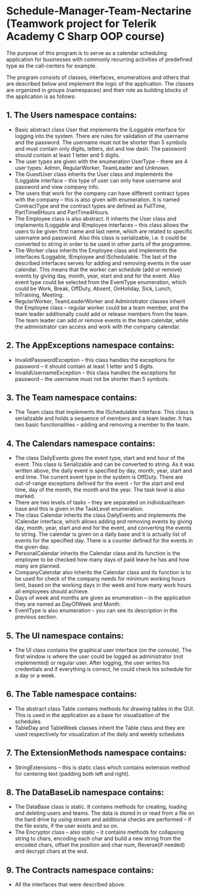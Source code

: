 # Schedule-Manager-Team-Nectarine (Teamwork project for Telerik Academy C Sharp OOP course)

The purpose of this program is to serve as a calendar scheduling application for businesses with commonly recurring activities of predefined type as the call-centers for example.

The program consists of classes, interfaces, enumerations and others that are described below and implement the logic of the application. The classes are organized in groups (namespaces) and their role as building blocks of the application is as follows:

## 1.	The Users namespace contains:
-	Basic abstract class User that implements the ILoggable interface for logging into the system. There are rules for validation of the username and the password. The username must not be shorter than 5 symbols and must contain only digits, letters, dot and low dash. The password should contain at least 1 letter and 5 digits.
-	The user types are given with the enumeration UserType – there are 4 user types: Admin, RegularWorker, TeamLeader and Unknown.
-	The GuestUser class inherits the User class and implements the ILoggable interface – this type of user can only have username and password and view company info.
-	The users that work for the company can have different contract types with the company – this is also given with enumeration. It is named ContractType and the contract types are defined as FullTime, PartTime6Hours and PartTime4Hours.
-	The Employee class is also abstract. It inherits the User class and implements ILoggable and IEmployee interfaces – this class allows the users to be given first name and last neme, which are related to specific username and password. Also this class is serializable, i.e. it could be converted to string in order to be used in other parts of the programme.
-	The Worker class inherits the Employee class and implements the interfaces ILoggable, IEmployee and ISchedulable. The last of the described interfaces serves for adding and removing events in the user calendar. This means that the worker can schedule (add or remove) events by giving day, month, year, start and end for the event. Also event type could be selected from the EventType enumeration, which could be Work, Break, OffDuty, Absent, OnHoliday, Sick, Lunch, InTraining, Meeting.
-	RegularWorker, TeamLeaderWorker and Administrator classes inherit the Employee class – regular worker could be a team member, and the team leader additionally could add or release members from the team. The team leader can add or remove events in the team calendar, while the administrator can access and work with the company calendar.

## 2.	The AppExceptions namespace contains:
-	InvalidPasswordException – this class handles the exceptions for password – it should contain at least 1 letter and 5 digits.
-	InvalidUsernameException – this class handles the exceptions for password – the username must not be shorter than 5 symbols.

## 3.	The Team namespace contains:
-	The Team class that implements the ISchedulable interface. This class is serializable and holds a sequence of members and a team leader. It has two basic functionalities – adding and removing a member to the team.

## 4.	The Calendars namespace contains:
-	The class DailyEvents gives the event type, start and end hour of the event. This class is Serializable and can be converted to string. As it was written above, the daily event is specified by day, month, year, start and end time. The current event type in the system is OffDuty. There are out-of-range exceptions defined for the event – for the start and end time, day of the month, the month and the year. The task level is also marked.
-	There are two levels of tasks – they are separated on individual/team base and this is given in the TaskLevel enumeration.
-	The class Calendar inherits the class DailyEvents and implements the ICalendar interface, which allows adding and removing events by giving day, month, year, start and end for the event, and converting the events to string. The calendar is given on a daily base and it is actually list of events for the specified day. There is a counter defined for the events in the given day.
-	PersonalCalendar inherits the Calendar class and its function is the employee to be checked how many days of paid leave he has and how many are planned.
-	CompanyCalendar also inherits the Calendar class and its function is to be used for check of the company needs for minimum working hours limit, based on the working days in the week and how many work hours all employees should achieve.
-	Days of week and months are given as enumeration – in the application they are named as DayOfWeek and Month.
-	EventType is also enumeration – you can see its description in the previous section.

## 5.	The UI namespace contains:
-	The UI class contains the graphical user interface (on the console). The first window is where the user could be logged as administrator (not implemented) or regular user. After logging, the user writes his credentials and if everything is correct, he could check his schedule for a day or a week.

## 6.	The Table namespace contains:
-	The abstract class Table contains methods for drawing tables in the GUI. This is used in the application as a base for visualization of the schedules.
-	TableDay and TableWeek classes inherit the Table class and they are used respectively for visualization of the daily and weekly schedules

## 7.	The ExtensionMethods namespace contains:
-	StringExtensions – this is static class which contains extension method for centering text (padding both left and right).

## 8.	The DataBaseLib namespace contains:
-	The DataBase class is static. It contains methods for creating, loading and deleting users and teams. The data is stored in or read from a file on the hard drive by using stream and additional checks are performed – if the file exists, if the user exists and so on.
-	The Encryptor class –  also static – it contains methods for collapsing string to chars, encoding each char and build a new string from the encoded chars, offset the position and char num, Reverse(if needed) and decrypt chars at the end.

## 9.	The Contracts namespace contains:
-	All the interfaces that were described above.
